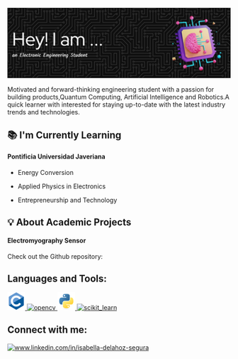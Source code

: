 ![Header](./Header/github-header-image.png)


Motivated and forward-thinking engineering student with a passion for building products,Quantum Computing, Artificial Intelligence 
and Robotics.A quick learner with interested for staying up-to-date with the latest industry trends and technologies.


<h2 align="left">📚 I'm Currently Learning</h2>
<h4 align="left">Pontificia Universidad Javeriana</h4>




* Energy Conversion



* Applied Physics in Electronics


* Entrepreneurship and Technology

<h2 align="left"> 💡 About Academic Projects</h2>

<h4 align="left">Electromyography Sensor</h4>





Check out the Github repository:




<h2 align="left">Languages and Tools:</h2>
<p align="left"> <a href="https://www.cprogramming.com/" target="_blank" rel="noreferrer"> <img src="https://raw.githubusercontent.com/devicons/devicon/master/icons/c/c-original.svg" alt="c" width="40" height="40"/> </a> <a href="https://opencv.org/" target="_blank" rel="noreferrer"> <img src="https://www.vectorlogo.zone/logos/opencv/opencv-icon.svg" alt="opencv" width="40" height="40"/> </a> <a href="https://www.python.org" target="_blank" rel="noreferrer"> <img src="https://raw.githubusercontent.com/devicons/devicon/master/icons/python/python-original.svg" alt="python" width="40" height="40"/> </a> <a href="https://scikit-learn.org/" target="_blank" rel="noreferrer"> <img src="https://upload.wikimedia.org/wikipedia/commons/0/05/Scikit_learn_logo_small.svg" alt="scikit_learn" width="40" height="40"/> </a> </p>


<h2 align="left">Connect with me:</h2>
<p align="left">
<a href="https://linkedin.com/in/www.linkedin.com/in/isabella-delahoz-segura" target="blank"><img align="center" src="https://raw.githubusercontent.com/rahuldkjain/github-profile-readme-generator/master/src/images/icons/Social/linked-in-alt.svg" alt="www.linkedin.com/in/isabella-delahoz-segura" height="30" width="40" /></a>
</p>
